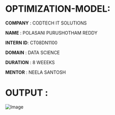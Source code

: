 # OPTIMIZATION-MODEL:

**COMPANY**  : CODTECH IT SOLUTIONS

**NAME**     : POLASANI PURUSHOTHAM REDDY

**INTERN ID**: CT08DN1100

**DOMAIN**   : DATA SCIENCE

**DURATION** : 8 WEEEKS

**MENTOR**   : NEELA SANTOSH


# OUTPUT :

![Image](https://github.com/user-attachments/assets/d3fb0789-3bff-4ef7-9a25-7c793606d47d)

